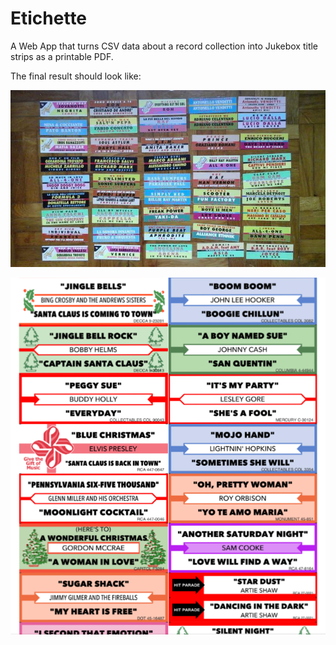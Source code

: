 # Etichette

A Web App that turns CSV data about a record collection into Jukebox title strips as a printable PDF.

The final result should look like:

![Etichette](./images/etichette.jpeg)

![Jukebox Strips](images/jukebox-title-strips.png)

